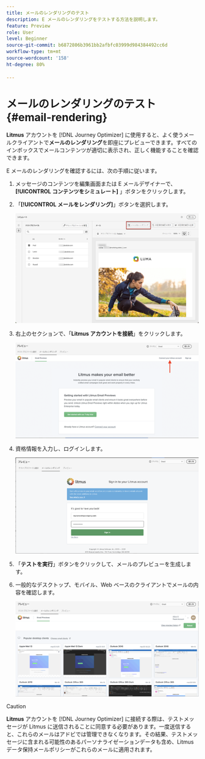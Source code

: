 ```yaml
---
title: メールのレンダリングのテスト
description: E メールのレンダリングをテストする方法を説明します。
feature: Preview
role: User
level: Beginner
source-git-commit: b6872806b3961bb2afbfc03999d984384492cc6d
workflow-type: tm+mt
source-wordcount: '158'
ht-degree: 80%

---
```


# メールのレンダリングのテスト {#email-rendering}

**Litmus** アカウントを [!DNL Journey Optimizer] に使用すると、よく使うメールクライアントで&#x200B;**メールのレンダリング**&#x200B;を即座にプレビューできます。すべてのインボックスでメールコンテンツが適切に表示され、正しく機能することを確認できます。

E メールのレンダリングを確認するには、次の手順に従います。

1. メッセージのコンテンツを編集画面または E メールデザイナーで、 **[!UICONTROL コンテンツをシミュレート]** 」ボタンをクリックします。

1. 「**[!UICONTROL メールをレンダリング]**」ボタンを選択します。

   ![](../email/assets/email-rendering-button.png)

1. 右上のセクションで、「**Litmus アカウントを接続**」をクリックします。

   ![](../email/assets/email-rendering-litmus.png)

1. 資格情報を入力し、ログインします。

   ![](../email/assets/email-rendering-credentials.png)

1. 「**テストを実行**」ボタンをクリックして、メールのプレビューを生成します。

1. 一般的なデスクトップ、モバイル、Web ベースのクライアントでメールの内容を確認します。

   ![](../email/assets/email-rendering-previews.png)

>[!CAUTION]
>
>**Litmus** アカウントを [!DNL Journey Optimizer] に接続する際は、テストメッセージが Litmus に送信されることに同意する必要があります。一度送信すると、これらのメールはアドビでは管理できなくなります。その結果、テストメッセージに含まれる可能性のあるパーソナライゼーションデータも含め、Litmus データ保持メールポリシーがこれらのメールに適用されます。
